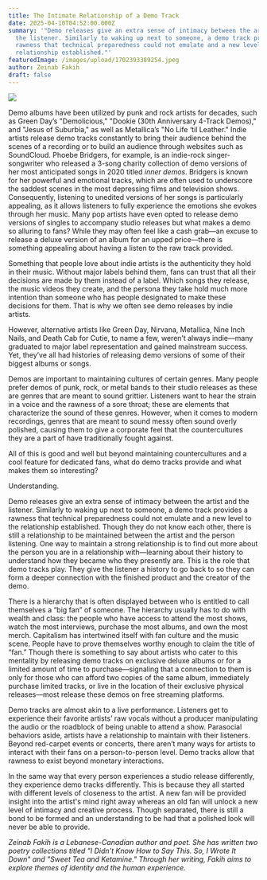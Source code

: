 ```yaml
---
title: The Intimate Relationship of a Demo Track
date: 2025-04-10T04:52:00.000Z
summary: '"Demo releases give an extra sense of intimacy between the artist and
  the listener. Similarly to waking up next to someone, a demo track provides a
  rawness that technical preparedness could not emulate and a new level to the
  relationship established."'
featuredImage: /images/upload/1702393389254.jpeg
author: Zeinab Fakih
draft: false
---
```

![](/images/upload/1702393389254.jpeg)

Demo albums have been utilized by punk and rock artists for decades, such as Green Day’s "Demolicious," "Dookie (30th Anniversary 4-Track Demos)," and "Jesus of Suburbia," as well as Metallica’s "No Life ‘til Leather." Indie artists release demo tracks constantly to bring their audience behind the scenes of a recording or to build an audience through websites such as SoundCloud. Phoebe Bridgers, for example, is an indie-rock singer-songwriter who released a 3-song charity collection of demo versions of her most anticipated songs in 2020 titled *inner demos*. Bridgers is known for her powerful and emotional tracks, which are often used to underscore the saddest scenes in the most depressing films and television shows. Consequently, listening to unedited versions of her songs is particularly appealing, as it allows listeners to fully experience the emotions she evokes through her music. Many pop artists have even opted to release demo versions of singles to accompany studio releases but what makes a demo so alluring to fans? While they may often feel like a cash grab––an excuse to release a deluxe version of an album for an upped price––there is something appealing about having a listen to the raw track provided.  

Something that people love about indie artists is the authenticity they hold in their music. Without major labels behind them, fans can trust that all their decisions are made by them instead of a label. Which songs they release, the music videos they create, and the persona they take hold much more intention than someone who has people designated to make these decisions for them. That is why we often see demo releases by indie artists.  

However, alternative artists like Green Day, Nirvana, Metallica, Nine Inch Nails, and Death Cab for Cutie, to name a few, weren’t always indie––many graduated to major label representation and gained mainstream success. Yet, they’ve all had histories of releasing demo versions of some of their biggest albums or songs.   

Demos are important to maintaining cultures of certain genres. Many people prefer demos of punk, rock, or metal bands to their studio releases as these are genres that are meant to sound grittier. Listeners want to hear the strain in a voice and the rawness of a sore throat; these are elements that characterize the sound of these genres. However, when it comes to modern recordings, genres that are meant to sound messy often sound overly polished, causing them to give a corporate feel that the countercultures they are a part of have traditionally fought against.  

All of this is good and well but beyond maintaining countercultures and a cool feature for dedicated fans, what do demo tracks provide and what makes them so interesting?  

Understanding.  

Demo releases give an extra sense of intimacy between the artist and the listener. Similarly to waking up next to someone, a demo track provides a rawness that technical preparedness could not emulate and a new level to the relationship established. Though they do not know each other, there is still a relationship to be maintained between the artist and the person listening. One way to maintain a strong relationship is to find out more about the person you are in a relationship with––learning about their history to understand how they became who they presently are. This is the role that demo tracks play. They give the listener a history to go back to so they can form a deeper connection with the finished product and the creator of the demo.   

There is a hierarchy that is often displayed between who is entitled to call themselves a “big fan” of someone. The hierarchy usually has to do with wealth and class: the people who have access to attend the most shows, watch the most interviews, purchase the most albums, and own the most merch. Capitalism has intertwined itself with fan culture and the music scene. People have to prove themselves worthy enough to claim the title of “fan.” Though there is something to say about artists who cater to this mentality by releasing demo tracks on exclusive deluxe albums or for a limited amount of time to purchase––signaling that a connection to them is only for those who can afford two copies of the same album, immediately purchase limited tracks, or live in the location of their exclusive physical releases––most release these demos on free streaming platforms.   

Demo tracks are almost akin to a live performance. Listeners get to experience their favorite artists’ raw vocals without a producer manipulating the audio or the roadblock of being unable to attend a show. Parasocial behaviors aside, artists have a relationship to maintain with their listeners. Beyond red-carpet events or concerts, there aren’t many ways for artists to interact with their fans on a person-to-person level. Demo tracks allow that rawness to exist beyond monetary interactions.  

In the same way that every person experiences a studio release differently, they experience demo tracks differently. This is because they all started with different levels of closeness to the artist. A new fan will be provided insight into the artist's mind right away whereas an old fan will unlock a new level of intimacy and creative process. Though separated, there is still a bond to be formed and an understanding to be had that a polished look will never be able to provide. 

*Zeinab Fakih is a Lebanese-Canadian author and poet. She has written two poetry collections titled "I Didn't Know How to Say This. So, I Wrote It Down" and "Sweet Tea and Ketamine." Through her writing, Fakih aims to explore themes of identity and the human experience.*
